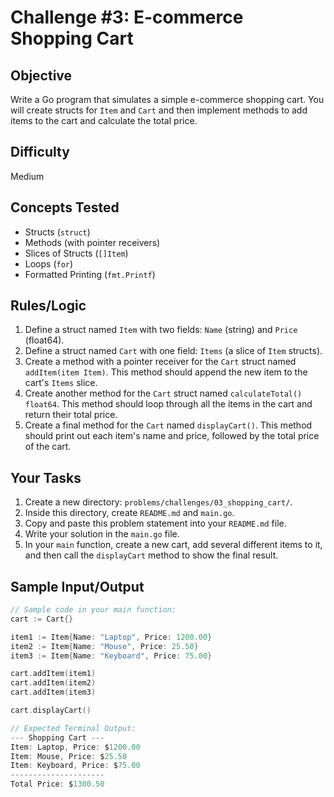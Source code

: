 # Challenge #3: E-commerce Shopping Cart

## Objective
Write a Go program that simulates a simple e-commerce shopping cart. You will create structs for `Item` and `Cart` and then implement methods to add items to the cart and calculate the total price.

## Difficulty
Medium

## Concepts Tested
* Structs (`struct`)
* Methods (with pointer receivers)
* Slices of Structs (`[]Item`)
* Loops (`for`)
* Formatted Printing (`fmt.Printf`)

## Rules/Logic
1.  Define a struct named `Item` with two fields: `Name` (string) and `Price` (float64).
2.  Define a struct named `Cart` with one field: `Items` (a slice of `Item` structs).
3.  Create a method with a pointer receiver for the `Cart` struct named `addItem(item Item)`. This method should append the new item to the cart's `Items` slice.
4.  Create another method for the `Cart` struct named `calculateTotal() float64`. This method should loop through all the items in the cart and return their total price.
5.  Create a final method for the `Cart` named `displayCart()`. This method should print out each item's name and price, followed by the total price of the cart.

## Your Tasks
1.  Create a new directory: `problems/challenges/03_shopping_cart/`.
2.  Inside this directory, create `README.md` and `main.go`.
3.  Copy and paste this problem statement into your `README.md` file.
4.  Write your solution in the `main.go` file.
5.  In your `main` function, create a new cart, add several different items to it, and then call the `displayCart` method to show the final result.

## Sample Input/Output

```go
// Sample code in your main function:
cart := Cart{}

item1 := Item{Name: "Laptop", Price: 1200.00}
item2 := Item{Name: "Mouse", Price: 25.50}
item3 := Item{Name: "Keyboard", Price: 75.00}

cart.addItem(item1)
cart.addItem(item2)
cart.addItem(item3)

cart.displayCart()

// Expected Terminal Output:
--- Shopping Cart ---
Item: Laptop, Price: $1200.00
Item: Mouse, Price: $25.50
Item: Keyboard, Price: $75.00
---------------------
Total Price: $1300.50
